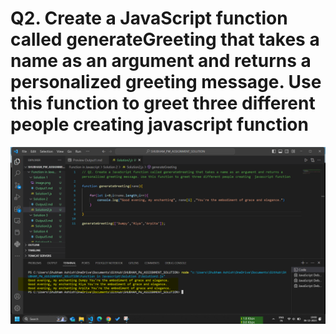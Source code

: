 # Q2. Create a JavaScript function called generateGreeting that takes a name as an argument and returns a personalized greeting message. Use this function to greet three different people creating  javascript function 

![Alt text](image.png)